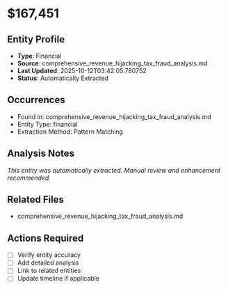 # $167,451

## Entity Profile
- **Type**: Financial
- **Source**: comprehensive_revenue_hijacking_tax_fraud_analysis.md
- **Last Updated**: 2025-10-12T03:42:05.780752
- **Status**: Automatically Extracted

## Occurrences
- Found in: comprehensive_revenue_hijacking_tax_fraud_analysis.md
- Entity Type: financial
- Extraction Method: Pattern Matching

## Analysis Notes
*This entity was automatically extracted. Manual review and enhancement recommended.*

## Related Files
- comprehensive_revenue_hijacking_tax_fraud_analysis.md

## Actions Required
- [ ] Verify entity accuracy
- [ ] Add detailed analysis
- [ ] Link to related entities
- [ ] Update timeline if applicable
